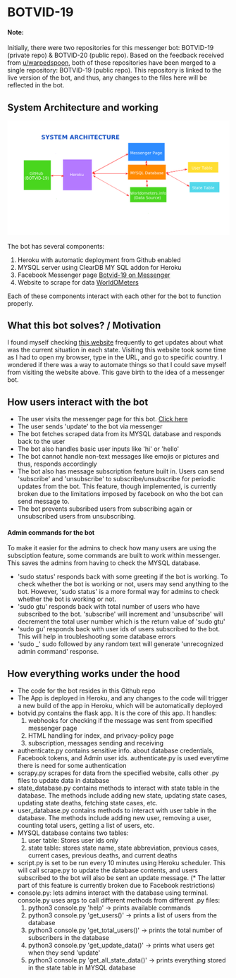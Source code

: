 # BOTVID-19

#### Note:
Initially, there were two repositories for this messenger bot: BOTVID-19 (private repo) & BOTVID-20 (public repo). Based on the feedback received from [u/warpedspoon](https://www.reddit.com/u/warpedspoon), both of these repositories have been merged to a single repository: BOTVID-19 (public repo). This repository is linked to the live version of the bot, and thus, any changes to the files here will be reflected in the bot.

## System Architecture and working
![](/templates/images/sys_arc.png)

The bot has several components:
1. Heroku with automatic deployment from Github enabled
2. MYSQL server using ClearDB MY SQL addon for Heroku
3. Facebook Messenger page [Botvid-19 on Messenger](https://m.me/botvid19)
4. Website to scrape for data [WorldOMeters](https://www.worldometers.info/coronavirus/country/us/)

Each of these components interact with each other for the bot to function properly.

## What this bot solves? / Motivation
I found myself checking [this website](https://www.worldometers.info/coronavirus/country/us/) frequently to get updates about what was the current situation in each state. Visiting this website took some time as I had to open my browser, type in the URL, and go to specific country. I wondered if there was a way to automate things so that I could save myself from visiting the website above. This gave birth to the idea of a messenger bot.

## How users interact with the bot
* The user visits the messenger page for this bot. [Click here](https://m.me/botvid19)
* The user sends 'update' to the bot via messenger
* The bot fetches scraped data from its MYSQL database and responds back to the user
* The bot also handles basic user inputs like 'hi' or 'hello'
* The bot cannot handle non-text messages like emojis or pictures and thus, responds accordingly
* The bot also has message subscription feature built in. Users can send 'subscribe' and 'unsubscribe' to subscribe/unsubscribe for periodic updates from the bot. This feature, though implemented,  is currently broken due to the limitations imposed by facebook on who the bot can send message to.
* The bot prevents subsribed users from subscribing again or unsubscribed users from unsubscribing. 

#### Admin commands for the bot
To make it easier for the admins to check how many users are using the subsciption feature, some commands are built to work within messenger. This saves the admins from having to check the MYSQL database.
* 'sudo status' responds back with some greeting if the bot is working. To check whether the bot is working or not, users may send anything to the bot. However, 'sudo status'  is a more formal way for admins to check whether the bot is working or not.
* 'sudo gtu' responds back with total number of users who have subscribed to the bot. 'subscribe' will increment and 'unsubscribe' will decrement the total user number which is the return value of 'sudo gtu'
* 'sudo gu' responds back with user ids of users subscribed to the bot. This will help in troubleshooting some database errors
* 'sudo _' sudo followed by any random text will generate 'unrecognized admin command' response.

## How everything works under the hood
* The code for the bot resides in this Github repo
* The App is deployed in Heroku, and any changes to the code will trigger a new build of the app in Heroku, which will be automatically deployed
* botvid.py contains the flask app. It is the core of this app. It handles:
  1. webhooks for checking if the message was sent from specified messenger page
  2. HTML handling for index, and privacy-policy page
  3. subscription, messages sending and receiving
* authenticate.py contains sensitive info. about database credentials, Facebook tokens, and Admin user ids. authenticate.py is used everytime there is need for some authentication
* scrapy.py scrapes for data from the specified website, calls other .py files to update data in database
* state_database.py contains methods to interact with state table in the database. The methods include adding new state, updating state cases, updating state deaths, fetching state cases, etc.
* user_database.py contains methods to interact with user table in the database. The methods include adding new user, removing a user, counting total users, getting a list of users, etc.
* MYSQL database contains two tables:
  1. user table: Stores user ids only
  2. state table: stores state name, state abbreviation, previous cases, current cases, previous deaths, and current deaths
* script.py is set to be run every 10 minutes using Heroku scheduler. This will call scrape.py to update the database contents, and users subscribed to the bot will also be sent an update message. (* The latter part of this feature is currently broken due to Facebook restrictions)
* console.py: lets admins interact with the database using terminal. console.py uses args to call different methods from different .py files:
  1. python3 console.py 'help' -> prints available commands	     
  2. python3 console.py 'get_users()' -> prints a list of users from the database
  3. python3 console.py 'get_total_users()' -> prints the total number of subscribers in the database
  4. python3 console.py 'get_update_data()' -> prints what users get when they send 'update'
  5. python3 console.py 'get_all_state_data()' -> prints everything stored in the state table in MYSQL database
		   




